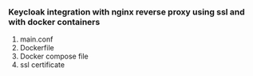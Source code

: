 ### Keycloak integration with nginx reverse proxy using ssl and with docker containers 
1. main.conf
2. Dockerfile
3. Docker compose file
4. ssl certificate
